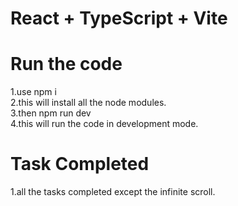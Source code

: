 # React + TypeScript + Vite <br>

# Run the code<br>
  1.use npm i <br>
  2.this will install all the node modules. <br>
  3.then npm run dev <br>
  4.this will run the code in development mode. <br>


# Task Completed<br>  
   1.all the tasks completed except the infinite scroll. <br>


